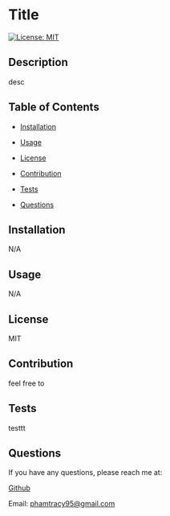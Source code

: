 # Title
  [![License: MIT](https://img.shields.io/badge/License-MIT-yellow.svg)](https://opensource.org/licenses/MIT)

## Description
desc

## Table of Contents
* [Installation](#installation)

* [Usage](#usage)

* [License](#license)

* [Contribution](#contribution)

* [Tests](#tests)

* [Questions](#questions)
        
## Installation
N/A

## Usage
N/A

## License
MIT

## Contribution
feel free to

## Tests
testtt

## Questions
If you have any questions, please reach me at:

[Github](https://github.com/pham-tracy)

Email: phamtracy95@gmail.com
